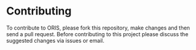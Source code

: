# Contributing

To contribute to ORIS, please fork this repository, make changes and then send a pull request.
Before contributing to this project please discuss the suggested changes via issues or email.


